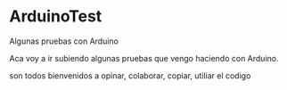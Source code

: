 ArduinoTest
===========

Algunas pruebas con Arduino

Aca voy a ir subiendo algunas pruebas que vengo haciendo con Arduino.

son todos bienvenidos a opinar, colaborar, copiar, utiliar el codigo


